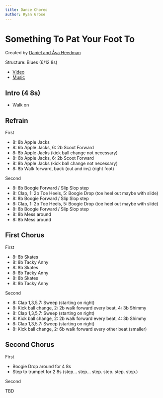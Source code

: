 ```yaml
---
title: Dance Choreo
author: Ryan Grose
---
```

# Something To Pat Your Foot To

Created by [Daniel and Åsa Heedman](http://www.heedman.com/)

Structure: Blues (6/12 8s)

- [Video](https://www.youtube.com/watch?v=wfj_NxGiW-U)
- [Music](https://www.youtube.com/watch?v=F5iqp2FMXV4)


## Intro (4 8s)

- Walk on

## Refrain

First

- 8: 8b Apple Jacks
- 8: 6b Apple Jacks, 6: 2b Scoot Forward
- 8: 8b Apple Jacks (kick ball change not necessary)
- 8: 6b Apple Jacks, 6: 2b Scoot Forward
- 8: 8b Apple Jacks  (kick ball change not necessary)
- 8: 8b Walk forward, back (out and ins) (right foot)

Second

- 8: 8b Boogie Forward / Slip Slop step
- 8: Clap, 1: 2b Toe Heels, 5: Boogie Drop (toe heel out maybe with slide)
- 8: 8b Boogie Forward / Slip Slop step
- 8: Clap, 1: 2b Toe Heels, 5: Boogie Drop (toe heel out maybe with slide)
- 8: 8b Boogie Forward / Slip Slop step
- 8: 8b Mess around
- 8: 8b Mess around

## First Chorus

First

- 8: 8b Skates
- 8: 8b Tacky Anny
- 8: 8b Skates
- 8: 8b Tacky Anny
- 8: 8b Skates
- 8: 8b Tacky Anny

Second

- 8: Clap 1,3,5,7: Sweep (starting on right)
- 8: Kick ball change, 2: 2b walk forward every beat, 4: 3b Shimmy
- 8: Clap 1,3,5,7: Sweep (starting on right)
- 8: Kick ball change, 2: 2b walk forward every beat, 4: 3b Shimmy
- 8: Clap 1,3,5,7: Sweep (starting on right)
- 8: Kick ball change, 2: 6b walk forward every other beat (smaller)

## Second Chorus

First

- Boogie Drop around for 4 8s
- Step to trumpet for 2 8s (step... step... step. step. step. step.)

Second

TBD
